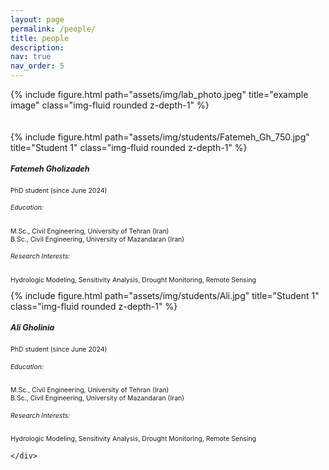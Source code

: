 ```yaml
---
layout: page
permalink: /people/
title: people
description:
nav: true
nav_order: 5
---
```


<div class="row justify-content-sm-center">
    <div class="col-sm-10 mt-3 mt-md-0">
        {% include figure.html path="assets/img/lab_photo.jpeg" title="example image" class="img-fluid rounded z-depth-1" %}
    </div>
</div>

<br>
<br>

<div class="container">
    <div class="row">
        <div class="col-md-6 mb-4"> <!-- Each column will take half the width -->
            <div class="row">
                <div class="col-md-6">
                    <div class="text-center">
                        {% include figure.html path="assets/img/students/Fatemeh_Gh_750.jpg" title="Student 1" class="img-fluid rounded z-depth-1" %}
                        <h5 style="font-size: 0.9em;"> <!-- Applicant name -->
                            Fatemeh Gholizadeh
                        </h5>
                        <span style="font-size: 0.75em;">PhD student (since June 2024)</span>
                    </div>
                </div>
                <div class="col-md-6">
                    <div class="mt-0"> <!-- Margin top for spacing -->
                        <h6 style="font-size: 0.75em;">Education:</h6>
                        <p style="font-size: 0.75em;">
                            M.Sc., Civil Engineering, University of Tehran (Iran) <br>
                            B.Sc., Civil Engineering, University of Mazandaran (Iran)
                        </p>
                        <h6 style="font-size: 0.75em;">Research Interests:</h6>
                        <p style="font-size: 0.75em;">
                            Hydrologic Modeling, Sensitivity Analysis, Drought Monitoring, Remote Sensing
                        </p>
                    </div>
                </div>
            </div>
        </div>
        <!-- Add more student columns as needed -->
        <div class="col-md-6 mb-4"> <!-- Each column will take half the width -->
            <div class="row">
                <div class="col-md-6">
                    <div class="text-center">
                        {% include figure.html path="assets/img/students/Ali.jpg" title="Student 1" class="img-fluid rounded z-depth-1" %}
                        <h5 style="font-size: 0.9em;"> <!-- Applicant name -->
                            Ali Gholinia
                        </h5>
                        <span style="font-size: 0.75em;">PhD student (since June 2024)</span>
                    </div>
                </div>
                <div class="col-md-6">
                    <div class="mt-0"> <!-- Margin top for spacing -->
                        <h6 style="font-size: 0.75em;">Education:</h6>
                        <p style="font-size: 0.75em;">
                            M.Sc., Civil Engineering, University of Tehran (Iran) <br>
                            B.Sc., Civil Engineering, University of Mazandaran (Iran)
                        </p>
                        <h6 style="font-size: 0.75em;">Research Interests:</h6>
                        <p style="font-size: 0.75em;">
                            Hydrologic Modeling, Sensitivity Analysis, Drought Monitoring, Remote Sensing
                        </p>
                    </div>
                </div>
            </div>
        </div>

    </div>
</div>



<div style="display: none;">
    <strong style="font-size: 20px;">PhD Opportunity:</strong><br>
    <p style="text-align: justify;">I am seeking highly motivated and talented individuals to join my research team as Ph.D. students. I am looking for candidates interested in pursuing research at the intersection of hydrologic modeling, machine learning, and remote sensing.<br><br><br>

    <strong style="font-size: 20px;">Requirements:</strong><br>
    <p style="text-align: justify;">A master's degree (or equivalent) in hydrology, water resources, environmental science, or a related field<br>
    Experience in hydrologic modeling, machine learning, or remote sensing<br>
    Proficiency in programming languages (preferably Python)<br> 
    Experience with GIS software<br>
    Excellent analytical and problem-solving skills<br>
    Strong communication and technical writing abilities.<br><br><br>

    <strong style="font-size: 20px;">To apply:</strong><br>
    <p style="text-align: justify;">If you are interested, please contact me with your Curriculum Vitae (CV) and a short email (titled 'Ph.D.') explaining why you are interested in joining my research group. Your CV should include your educational background with GPAs, research experience, publication record (if any), and TOEFL score (for international students).<br><br><br>

    <strong style="font-size: 20px;">M.S. Students:</strong><br>
    <p style="text-align: justify;">If you are interested in joining our group as MS student to carry out an independent research, feel free to reach out to me at pabbaszadeh@pdx.edu. We are constantly looking for motivated students to support ongoing research projects.<br><br><br>

    <strong style="font-size: 20px;">B.S. Students:</strong><br>
    <p style="text-align: justify;">For joining as an undergraduate student please email me at pabbaszadeh@pdx.edu. PSU students from diverse backgrounds or those who are interested in conducting their senior thesis in the area of hydro data science are strongly encouraged to email me.<br><br><br>
</div>


